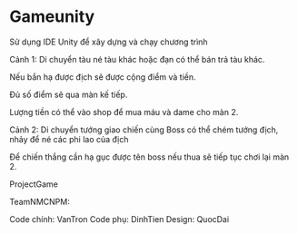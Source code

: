 # Gameunity
Sử dụng IDE Unity để xây dựng và chạy chương trình

Cảnh 1: Di chuyển tàu né tàu khác hoặc đạn có thể bán trả tàu khác.

Nếu bắn hạ được địch sẽ được cộng điểm và tiền.

Đủ số điểm sẽ qua màn kế tiếp.

Lượng tiền có thể vào shop để mua máu và dame cho màn 2.

Cảnh 2: Di chuyển tướng giao chiến cùng Boss có thể chém tướng địch, nhảy để né các phi lao của địch

Để chiến thắng cần hạ gục được tên boss nếu thua sẽ tiếp tục chơi lại màn 2.

ProjectGame

TeamNMCNPM:

Code chính: VanTron
Code phụ: DinhTien
Design: QuocDai

